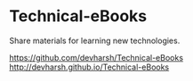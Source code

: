 # Technical-eBooks

Share materials for learning new technologies.

https://github.com/devharsh/Technical-eBooks
http://devharsh.github.io/Technical-eBooks
